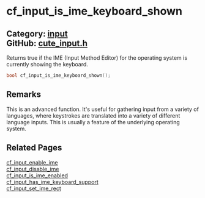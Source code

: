 [](../header.md ':include')

# cf_input_is_ime_keyboard_shown

Category: [input](/api_reference?id=input)  
GitHub: [cute_input.h](https://github.com/RandyGaul/cute_framework/blob/master/include/cute_input.h)  
---

Returns true if the IME (Input Method Editor) for the operating system is currently showing the keyboard.

```cpp
bool cf_input_is_ime_keyboard_shown();
```

## Remarks

This is an advanced function. It's useful for gathering input from a variety of languages, where keystrokes are translated into a variety
of different language inputs. This is usually a feature of the underlying operating system.

## Related Pages

[cf_input_enable_ime](/input/cf_input_enable_ime.md)  
[cf_input_disable_ime](/input/cf_input_disable_ime.md)  
[cf_input_is_ime_enabled](/input/cf_input_is_ime_enabled.md)  
[cf_input_has_ime_keyboard_support](/input/cf_input_has_ime_keyboard_support.md)  
[cf_input_set_ime_rect](/input/cf_input_set_ime_rect.md)  
